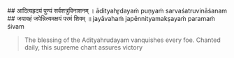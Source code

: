 <section>
<section data-markdown>
## आदित्यहृदयं पुण्यं सर्वशत्रुविनाशनम् ।
ādityahr̥dayaṁ puṇyaṁ sarvaśatruvināśanam
## जयावहं जपेन्नित्यमक्षयं परमं शिवम् ॥
jayāvahaṁ japēnnityamakṣayaṁ paramaṁ śivam

> The blessing of the Adityahrudayam vanquishes every foe.
> Chanted daily, this supreme chant assures victory
<!--

“This supreme prayer, Ādityahrudayam, is the best amongst auspicious verses, it will destroy all sins, dispel all doubts, allay all worry and sorrow, anxiety and anguish, and increase the longevity of life. It gives complete prosperity.

This holy hymn dedicated to the Sun deity will result in destroying all enemies and bring you victory and never ending supreme bliss.
-->
</section>
</section>
